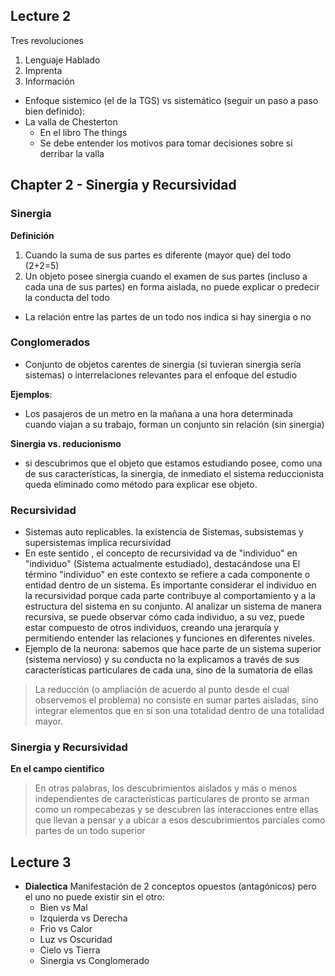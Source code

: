 ## Lecture 2
Tres revoluciones
1. Lenguaje Hablado
2. Imprenta
3. Información

+ Enfoque sistemico (el de la TGS) vs sistemático (seguir un paso a paso bien definido):
+ La valla de Chesterton
	+ En el libro The things
	+ Se debe entender los motivos para tomar decisiones sobre si derribar la valla
## Chapter 2 - Sinergia y Recursividad

### Sinergia
**Definición**
1. Cuando la suma de sus partes es diferente (mayor que) del todo (2+2=5)
2. Un objeto posee sinergia cuando el examen de sus partes (incluso a cada una de sus partes) en forma aislada, no puede explicar o predecir la conducta del todo

+ La relación entre las partes de un todo nos indica si hay sinergia o no


### Conglomerados
+ Conjunto de objetos carentes de sinergia (si tuvieran sinergia sería sistemas) o interrelaciones relevantes para el enfoque del estudio

**Ejemplos**:
+ Los pasajeros de un metro en la mañana a una hora determinada cuando viajan a su trabajo, forman un conjunto sin relación (sin sinergia)

**Sinergia vs. reducionismo**
+  si descubrimos que el objeto que estamos estudiando posee, como una de sus características, la sinergia, de inmediato el sistema reduccionista queda eliminado como método para explicar ese objeto.

### Recursividad
+ Sistemas auto replicables. la existencia de  Sistemas, subsistemas y supersistemas implica recursividad
+ En este sentido , el concepto de recursividad va de "individuo" en "individuo" (Sistema actualmente estudiado), destacándose una El término "individuo" en este contexto se refiere a cada componente o entidad dentro de un sistema. Es importante considerar el individuo en la recursividad porque cada parte contribuye al comportamiento y a la estructura del sistema en su conjunto. Al analizar un sistema de manera recursiva, se puede observar cómo cada individuo, a su vez, puede estar compuesto de otros individuos, creando una jerarquía y permitiendo entender las relaciones y funciones en diferentes niveles.
+ Ejemplo de la neurona: sabemos que hace parte de un sistema superior (sistema nervioso) y su conducta no la explicamos a través de sus  características particulares de cada una, sino de la sumatoria de ellas

> La reducción (o ampliación de acuerdo al punto desde el cual observemos el problema) no consiste en sumar partes aisladas, sino integrar elementos que en sí son una totalidad dentro de una totalidad mayor.

### Sinergia y Recursividad

**En el campo cientifico**
>En otras palabras, los descubrimientos aislados y más o menos independientes de características particulares de pronto se arman como un rompecabezas y se descubren las interacciones entre ellas que llevan a pensar y a ubicar a esos descubrimientos parciales como partes de un todo superior

## Lecture 3
+ **Dialectica** Manifestación de 2 conceptos opuestos (antagónicos) pero el uno no puede existir sin el otro:
	+ Bien vs Mal
	+ Izquierda vs Derecha
	+ Frio vs Calor
	+ Luz vs Oscuridad
	+ Cielo vs Tierra
	+ Sinergia vs Conglomerado